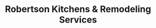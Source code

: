 ---
title: "Robertson Kitchens & Remodeling Services"
url: /erie/robertson-kitchens-und-remodeling-services/
shop: Küchen
---